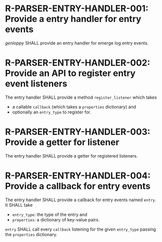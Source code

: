 # R-PARSER-ENTRY-HANDLER-001: Provide a entry handler for entry events #
*genloppy* SHALL provide an entry handler for emerge log entry events.

# R-PARSER-ENTRY-HANDLER-002: Provide an API to register entry event listeners #
The entry handler SHALL provide a method `register_listener` which takes
-   a callable `callback` (which takes a `properties` dictionary) and
-   optionally an `entry_type` to register for.

# R-PARSER-ENTRY-HANDLER-003: Provide a getter for listener #
The entry handler SHALL provide a getter for registered listeners.

# R-PARSER-ENTRY-HANDLER-004: Provide a callback for entry events #
The entry handler SHALL provide a callback for entry events named `entry`. It SHALL take
-   `entry_type`: the type of the entry and
-   `properties`: a dictionary of key-value pairs.

`entry` SHALL call every `callback` listening for the given `entry_type` passing the `properties` dictionary.

